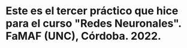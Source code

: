 # Este es el tercer práctico que hice para el curso "Redes Neuronales". FaMAF (UNC), Córdoba. 2022.
